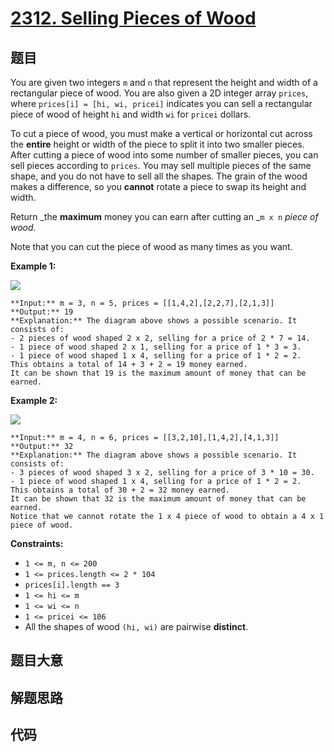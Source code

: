 # [2312. Selling Pieces of Wood](https://leetcode.com/problems/selling-pieces-of-wood)

## 题目

You are given two integers `m` and `n` that represent the height and width of
a rectangular piece of wood. You are also given a 2D integer array `prices`,
where `prices[i] = [hi, wi, pricei]` indicates you can sell a rectangular
piece of wood of height `hi` and width `wi` for `pricei` dollars.

To cut a piece of wood, you must make a vertical or horizontal cut across the
**entire** height or width of the piece to split it into two smaller pieces.
After cutting a piece of wood into some number of smaller pieces, you can sell
pieces according to `prices`. You may sell multiple pieces of the same shape,
and you do not have to sell all the shapes. The grain of the wood makes a
difference, so you **cannot** rotate a piece to swap its height and width.

Return _the **maximum** money you can earn after cutting an _`m x n` _piece of
wood_.

Note that you can cut the piece of wood as many times as you want.



**Example 1:**

![](https://assets.leetcode.com/uploads/2022/04/27/ex1.png)

    
    
    **Input:** m = 3, n = 5, prices = [[1,4,2],[2,2,7],[2,1,3]]
    **Output:** 19
    **Explanation:** The diagram above shows a possible scenario. It consists of:
    - 2 pieces of wood shaped 2 x 2, selling for a price of 2 * 7 = 14.
    - 1 piece of wood shaped 2 x 1, selling for a price of 1 * 3 = 3.
    - 1 piece of wood shaped 1 x 4, selling for a price of 1 * 2 = 2.
    This obtains a total of 14 + 3 + 2 = 19 money earned.
    It can be shown that 19 is the maximum amount of money that can be earned.
    

**Example 2:**

![](https://assets.leetcode.com/uploads/2022/04/27/ex2new.png)

    
    
    **Input:** m = 4, n = 6, prices = [[3,2,10],[1,4,2],[4,1,3]]
    **Output:** 32
    **Explanation:** The diagram above shows a possible scenario. It consists of:
    - 3 pieces of wood shaped 3 x 2, selling for a price of 3 * 10 = 30.
    - 1 piece of wood shaped 1 x 4, selling for a price of 1 * 2 = 2.
    This obtains a total of 30 + 2 = 32 money earned.
    It can be shown that 32 is the maximum amount of money that can be earned.
    Notice that we cannot rotate the 1 x 4 piece of wood to obtain a 4 x 1 piece of wood.



**Constraints:**

  * `1 <= m, n <= 200`
  * `1 <= prices.length <= 2 * 104`
  * `prices[i].length == 3`
  * `1 <= hi <= m`
  * `1 <= wi <= n`
  * `1 <= pricei <= 106`
  * All the shapes of wood `(hi, wi)` are pairwise **distinct**.


## 题目大意

## 解题思路

## 代码

```javascript

```
